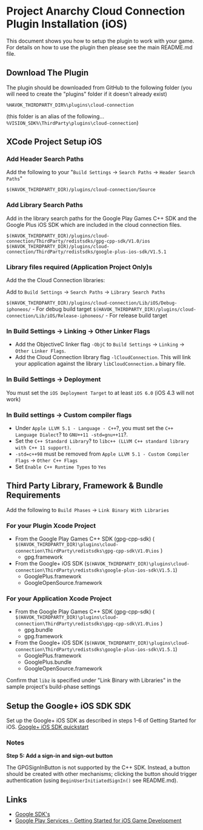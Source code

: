 # Project Anarchy Cloud Connection Plugin Installation (iOS)

This document shows you how to setup the plugin to work with your game. For details on how to use the plugin then please see the main README.md file.

## Download The Plugin

The plugin should be downloaded from GitHub to the following folder (you will need to create the "plugins" folder if it doesn't already exist)

`%HAVOK_THIRDPARTY_DIR%\plugins\cloud-connection`

(this folder is an alias of the following... `%VISION_SDK%\ThirdParty\plugins\cloud-connection`)

## XCode Project Setup iOS

### Add Header Search Paths
Add the following to your "`Build Settings` -> `Search Paths` -> `Header Search Paths`"

`$(HAVOK_THIRDPARTY_DIR)/plugins/cloud-connection/Source`

### Add Library Search Paths

Add in the library search paths for the Google Play Games C++ SDK and the Google Plus iOS SDK which are included in the cloud connection files.

`$(HAVOK_THIRDPARTY_DIR)/plugins/cloud-connection/ThirdParty/redistsdks/gpg-cpp-sdk/V1.0/ios`
`$(HAVOK_THIRDPARTY_DIR)/plugins/cloud-connection/ThirdParty/redistsdks/google-plus-ios-sdk/V1.5.1`

### Library files required (Application Project Only)s

Add the the Cloud Connection libraries:

Add to `Build Settings` -> `Search Paths` -> `Library Search Paths` 

`$(HAVOK_THIRDPARTY_DIR)/plugins/cloud-connection/Lib/iOS/Debug-iphoneos/` - For debug build target
`$(HAVOK_THIRDPARTY_DIR)/plugins/cloud-connection/Lib/iOS/Release-iphoneos/` - For release build target

### In Build Settings -> Linking -> Other Linker Flags

* Add the ObjectiveC linker flag `-ObjC` to `Build Settings` -> `Linking` -> `Other Linker Flags`.
* Add the Cloud Connection library flag `-lCloudConnection`. This will link your application against the library `libCloudConnection.a` binary file.

 
### In Build Settings -> Deployment

You must set the `iOS Deployment Target` to at least `iOS 6.0` (iOS 4.3 will not work)

### In Build settings -> Custom compiler flags

* Under `Apple LLVM 5.1 - Language - C++`?, you must set the `C++ Language Dialect`? to `GNU++11 -std=gnu++11`?.
* Set the `C++ Standard Library`? to `libc++ (LLVM C++ standard library with C++ 11 support)`.
* `-std=c++98` must be removed from `Apple LLVM 5.1 - Custom Compiler Flags` -> `Other C++ Flags`
* Set `Enable C++ Runtime Types` to `Yes`

## Third Party Library, Framework & Bundle Requirements

Add the following to `Build Phases` -> `Link Binary With Libraries`

### For your Plugin Xcode Project

* From the Google Play Games C++ SDK (gpg-cpp-sdk) ( `$(HAVOK_THIRDPARTY_DIR)\plugins\cloud-connection\ThirdParty\redistsdks\gpg-cpp-sdk\V1.0\ios` )
  * gpg.framework
* From the Google+ iOS SDK (`$(HAVOK_THIRDPARTY_DIR)\plugins\cloud-connection\ThirdParty\redistsdks\google-plus-ios-sdk\V1.5.1`)
  * GooglePlus.framework
  * GoogleOpenSource.framework

### For your Application Xcode Project

* From the Google Play Games C++ SDK (gpg-cpp-sdk) ( `$(HAVOK_THIRDPARTY_DIR)\plugins\cloud-connection\ThirdParty\redistsdks\gpg-cpp-sdk\V1.0\ios` )
  * gpg.bundle
  * gpg.framework
* From the Google+ iOS SDK (`$(HAVOK_THIRDPARTY_DIR)\plugins\cloud-connection\ThirdParty\redistsdks\google-plus-ios-sdk\V1.5.1`)
  * GooglePlus.framework
  * GooglePlus.bundle
  * GoogleOpenSource.framework

Confirm that `libz` is specified under "Link Binary with Libraries" in the sample project's build-phase settings

## Setup the Google+ iOS SDK SDK
Set up the Google+ iOS SDK as described in steps 1-6 of Getting Started for iOS. [Google+ iOS SDK quickstart](https://developers.google.com/games/services/ios/quickstart)

### Notes

**Step 5: Add a sign-in and sign-out button** 

The GPGSignInButton is not supported by the C++ SDK. Instead, a button should be created with other mechanisms; clicking the button should trigger authentication (using `BeginUserInitiatedSignIn()` see README.md).

## Links

* [Google SDK's](https://developers.google.com/games/services/downloads/)
* [Google Play Services - Getting Started for iOS Game Development](https://developers.google.com/games/services/ios/quickstart)
